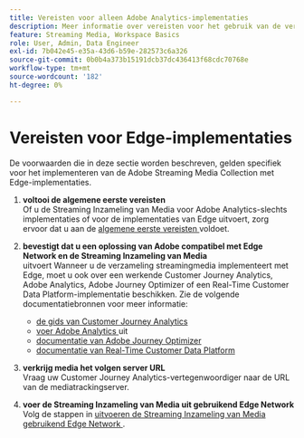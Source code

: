 ```yaml
---
title: Vereisten voor alleen Adobe Analytics-implementaties
description: Meer informatie over vereisten voor het gebruik van de verzameling streamingmedia met alleen Adobe Analytics-implementaties of Edge-implementaties
feature: Streaming Media, Workspace Basics
role: User, Admin, Data Engineer
exl-id: 7b042e45-e35a-43d6-b59e-282573c6a326
source-git-commit: 0b0b4a373b15191dcb37dc436413f68cdc70768e
workflow-type: tm+mt
source-wordcount: '182'
ht-degree: 0%

---
```


# Vereisten voor Edge-implementaties

De voorwaarden die in deze sectie worden beschreven, gelden specifiek voor het implementeren van de Adobe Streaming Media Collection met Edge-implementaties.

1. **voltooi de algemene eerste vereisten**<br>
Of u de Streaming Inzameling van Media voor Adobe Analytics-slechts implementaties of voor de implementaties van Edge uitvoert, zorg ervoor dat u aan de [ algemene eerste vereisten ](/help/getting-started/prereqs.md) voldoet.

1. **bevestigt dat u een oplossing van Adobe compatibel met Edge Network en de Streaming Inzameling van Media**<br> uitvoert
Wanneer u de verzameling streamingmedia implementeert met Edge, moet u ook over een werkende Customer Journey Analytics, Adobe Analytics, Adobe Journey Optimizer of een Real-Time Customer Data Platform-implementatie beschikken. Zie de volgende documentatiebronnen voor meer informatie:
   * [ de gids van Customer Journey Analytics ](https://experienceleague.adobe.com/docs/analytics-platform/using/cja-landing.html?lang=nl-NL)
   * [ voer Adobe Analytics ](https://experienceleague.adobe.com/docs/analytics/implementation/home.html?lang=nl-NL) uit
   * [ documentatie van Adobe Journey Optimizer ](https://experienceleague.adobe.com/docs/journey-optimizer.html?lang=nl-NL)
   * [ documentatie van Real-Time Customer Data Platform ](https://experienceleague.adobe.com/docs/real-time-customer-data-platform.html?lang=nl-NL)

1. **verkrijg media het volgen server URL**<br>
Vraag uw Customer Journey Analytics-vertegenwoordiger naar de URL van de mediatrackingserver. <!-- This is the `collection-api-server` URL for the Mobile SDK, the JavaScript SDK, and the non-collection-api tracking server for Roku. Domain names for API implementation is: `[your_namespace].hb-api.omtrdc.net`. -->

1. **voer de Streaming Inzameling van Media uit gebruikend Edge Network**<br>
Volg de stappen in [ uitvoeren de Streaming Inzameling van Media gebruikend Edge Network ](/help/implementation/edge/implementation-edge.md).
